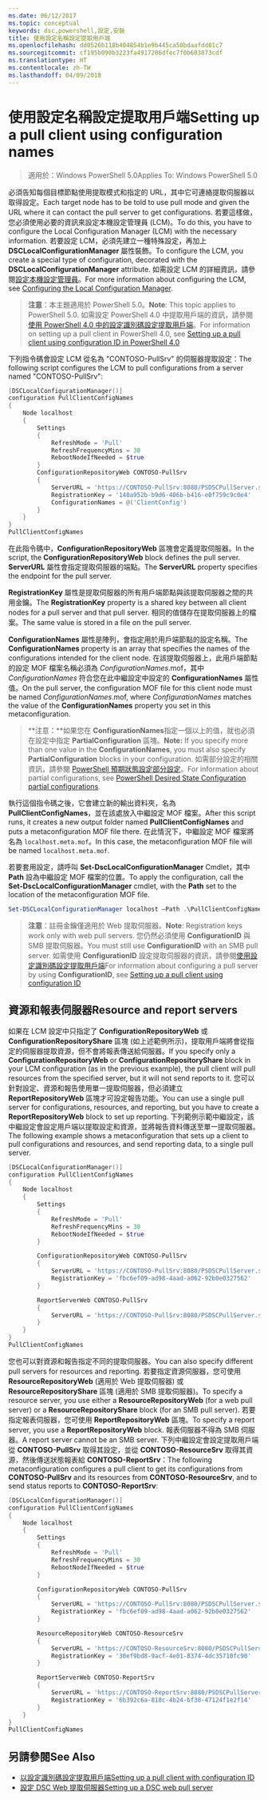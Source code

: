 ```yaml
---
ms.date: 06/12/2017
ms.topic: conceptual
keywords: dsc,powershell,設定,安裝
title: 使用設定名稱設定提取用戶端
ms.openlocfilehash: dd0526b118b404854b1e9b445ca50bdaafdd01c7
ms.sourcegitcommit: cf195b090b3223fa4917206dfec7f0b603873cdf
ms.translationtype: HT
ms.contentlocale: zh-TW
ms.lasthandoff: 04/09/2018
---
```

# <a name="setting-up-a-pull-client-using-configuration-names"></a><span data-ttu-id="05e20-103">使用設定名稱設定提取用戶端</span><span class="sxs-lookup"><span data-stu-id="05e20-103">Setting up a pull client using configuration names</span></span>

> <span data-ttu-id="05e20-104">適用於：Windows PowerShell 5.0</span><span class="sxs-lookup"><span data-stu-id="05e20-104">Applies To: Windows PowerShell 5.0</span></span>

<span data-ttu-id="05e20-105">必須告知每個目標節點使用提取模式和指定的 URL，其中它可連絡提取伺服器以取得設定。</span><span class="sxs-lookup"><span data-stu-id="05e20-105">Each target node has to be told to use pull mode and given the URL where it can contact the pull server to get configurations.</span></span>
<span data-ttu-id="05e20-106">若要這樣做，您必須使用必要的資訊來設定本機設定管理員 (LCM)。</span><span class="sxs-lookup"><span data-stu-id="05e20-106">To do this, you have to configure the Local Configuration Manager (LCM) with the necessary information.</span></span>
<span data-ttu-id="05e20-107">若要設定 LCM，必須先建立一種特殊設定，再加上 **DSCLocalConfigurationManager** 屬性裝飾。</span><span class="sxs-lookup"><span data-stu-id="05e20-107">To configure the LCM, you create a special type of configuration, decorated with the **DSCLocalConfigurationManager** attribute.</span></span>
<span data-ttu-id="05e20-108">如需設定 LCM 的詳細資訊，請參閱[設定本機設定管理員](metaConfig.md)。</span><span class="sxs-lookup"><span data-stu-id="05e20-108">For more information about configuring the LCM, see [Configuring the Local Configuration Manager](metaConfig.md).</span></span>

> <span data-ttu-id="05e20-109">**注意**：本主題適用於 PowerShell 5.0。</span><span class="sxs-lookup"><span data-stu-id="05e20-109">**Note**: This topic applies to PowerShell 5.0.</span></span>
<span data-ttu-id="05e20-110">如需設定 PowerShell 4.0 中提取用戶端的資訊，請參閱[使用 PowerShell 4.0 中的設定識別碼設定提取用戶端](pullClientConfigID4.md)。</span><span class="sxs-lookup"><span data-stu-id="05e20-110">For information on setting up a pull client in PowerShell 4.0, see [Setting up a pull client using configuration ID in PowerShell 4.0](pullClientConfigID4.md)</span></span>

<span data-ttu-id="05e20-111">下列指令碼會設定 LCM 從名為 "CONTOSO-PullSrv" 的伺服器提取設定：</span><span class="sxs-lookup"><span data-stu-id="05e20-111">The following script configures the LCM to pull configurations from a server named "CONTOSO-PullSrv":</span></span>

```powershell
[DSCLocalConfigurationManager()]
configuration PullClientConfigNames
{
    Node localhost
    {
        Settings
        {
            RefreshMode = 'Pull'
            RefreshFrequencyMins = 30
            RebootNodeIfNeeded = $true
        }
        ConfigurationRepositoryWeb CONTOSO-PullSrv
        {
            ServerURL = 'https://CONTOSO-PullSrv:8080/PSDSCPullServer.svc'
            RegistrationKey = '140a952b-b9d6-406b-b416-e0f759c9c0e4'
            ConfigurationNames = @('ClientConfig')
        }
    }
}
PullClientConfigNames
```

<span data-ttu-id="05e20-112">在此指令碼中，**ConfigurationRepositoryWeb** 區塊會定義提取伺服器。</span><span class="sxs-lookup"><span data-stu-id="05e20-112">In the script, the **ConfigurationRepositoryWeb** block defines the pull server.</span></span>
<span data-ttu-id="05e20-113">**ServerURL** 屬性會指定提取伺服器的端點。</span><span class="sxs-lookup"><span data-stu-id="05e20-113">The **ServerURL** property specifies the endpoint for the pull server.</span></span>

<span data-ttu-id="05e20-114">**RegistrationKey** 屬性是提取伺服器的所有用戶端節點與該提取伺服器之間的共用金鑰。</span><span class="sxs-lookup"><span data-stu-id="05e20-114">The **RegistrationKey** property is a shared key between all client nodes for a pull server and that pull server.</span></span>
<span data-ttu-id="05e20-115">相同的值儲存在提取伺服器上的檔案。</span><span class="sxs-lookup"><span data-stu-id="05e20-115">The same value is stored in a file on the pull server.</span></span>

<span data-ttu-id="05e20-116">**ConfigurationNames** 屬性是陣列，會指定用於用戶端節點的設定名稱。</span><span class="sxs-lookup"><span data-stu-id="05e20-116">The **ConfigurationNames** property is an array that specifies the names of the configurations intended for the client node.</span></span>
<span data-ttu-id="05e20-117">在該提取伺服器上，此用戶端節點的設定 MOF 檔案名稱必須為 *ConfigurationNames*.mof，其中 *ConfigurationNames* 符合您在此中繼設定中設定的 **ConfigurationNames** 屬性值。</span><span class="sxs-lookup"><span data-stu-id="05e20-117">On the pull server, the configuration MOF file for this client node must be named *ConfigurationNames*.mof, where *ConfigurationNames* matches the value of the **ConfigurationNames** property you set in this metaconfiguration.</span></span>

><span data-ttu-id="05e20-118">**注意：**如果您在 **ConfigurationNames**指定一個以上的值，就也必須在設定中指定 **PartialConfiguration** 區塊。</span><span class="sxs-lookup"><span data-stu-id="05e20-118">**Note:** If you specify more than one value in the **ConfigurationNames**, you must also specify **PartialConfiguration** blocks in your configuration.</span></span>
<span data-ttu-id="05e20-119">如需部分設定的相關資訊，請參閱 [PowerShell 預期狀態設定部分設定](partialConfigs.md)。</span><span class="sxs-lookup"><span data-stu-id="05e20-119">For information about partial configurations, see [PowerShell Desired State Configuration partial configurations](partialConfigs.md).</span></span>

<span data-ttu-id="05e20-120">執行這個指令碼之後，它會建立新的輸出資料夾，名為 **PullClientConfigNames**，並在該處放入中繼設定 MOF 檔案。</span><span class="sxs-lookup"><span data-stu-id="05e20-120">After this script runs, it creates a new output folder named **PullClientConfigNames** and puts a metaconfiguration MOF file there.</span></span>
<span data-ttu-id="05e20-121">在此情況下，中繼設定 MOF 檔案將名為 `localhost.meta.mof`。</span><span class="sxs-lookup"><span data-stu-id="05e20-121">In this case, the metaconfiguration MOF file will be named `localhost.meta.mof`.</span></span>

<span data-ttu-id="05e20-122">若要套用設定，請呼叫 **Set-DscLocalConfigurationManager** Cmdlet，其中 **Path** 設為中繼設定 MOF 檔案的位置。</span><span class="sxs-lookup"><span data-stu-id="05e20-122">To apply the configuration, call the **Set-DscLocalConfigurationManager** cmdlet, with the **Path** set to the location of the metaconfiguration MOF file.</span></span>

```powershell
Set-DSCLocalConfigurationManager localhost –Path .\PullClientConfigNames –Verbose.
```

> <span data-ttu-id="05e20-123">**注意**：註冊金鑰僅適用於 Web 提取伺服器。</span><span class="sxs-lookup"><span data-stu-id="05e20-123">**Note**: Registration keys work only with web pull servers.</span></span>
<span data-ttu-id="05e20-124">您仍然必須使用 **ConfigurationID** 與 SMB 提取伺服器。</span><span class="sxs-lookup"><span data-stu-id="05e20-124">You must still use **ConfigurationID** with an SMB pull server.</span></span>
<span data-ttu-id="05e20-125">如需使用 **ConfigurationID** 設定提取伺服器的資訊，請參閱[使用設定識別碼設定提取用戶端](PullClientConfigNames.md)</span><span class="sxs-lookup"><span data-stu-id="05e20-125">For information about configuring a pull server by using **ConfigurationID**, see [Setting up a pull client using configuration ID](PullClientConfigNames.md)</span></span>

## <a name="resource-and-report-servers"></a><span data-ttu-id="05e20-126">資源和報表伺服器</span><span class="sxs-lookup"><span data-stu-id="05e20-126">Resource and report servers</span></span>

<span data-ttu-id="05e20-127">如果在 LCM 設定中只指定了 **ConfigurationRepositoryWeb** 或 **ConfigurationRepositoryShare** 區塊 (如上述範例所示)，提取用戶端將會從指定的伺服器提取資源，但不會將報表傳送給伺服器。</span><span class="sxs-lookup"><span data-stu-id="05e20-127">If you specify only a **ConfigurationRepositoryWeb** or **ConfigurationRepositoryShare** block in your LCM configuration (as in the previous example), the pull client will pull resources from the specified server, but it will not send reports to it.</span></span>
<span data-ttu-id="05e20-128">您可以針對設定、資源和報告使用單一提取伺服器，但必須建立 **ReportRepositoryWeb** 區塊才可設定報告功能。</span><span class="sxs-lookup"><span data-stu-id="05e20-128">You can use a single pull server for configurations, resources, and reporting, but you have to create a **ReportRepositoryWeb** block to set up reporting.</span></span>
<span data-ttu-id="05e20-129">下列範例示範中繼設定，該中繼設定會設定用戶端以提取設定和資源，並將報告資料傳送至單一提取伺服器。</span><span class="sxs-lookup"><span data-stu-id="05e20-129">The following example shows a metaconfiguration that sets up a client to pull configurations and resources, and send reporting data, to a single pull server.</span></span>

```powershell
[DSCLocalConfigurationManager()]
configuration PullClientConfigNames
{
    Node localhost
    {
        Settings
        {
            RefreshMode = 'Pull'
            RefreshFrequencyMins = 30
            RebootNodeIfNeeded = $true
        }

        ConfigurationRepositoryWeb CONTOSO-PullSrv
        {
            ServerURL = 'https://CONTOSO-PullSrv:8080/PSDSCPullServer.svc'
            RegistrationKey = 'fbc6ef09-ad98-4aad-a062-92b0e0327562'
        }

        ReportServerWeb CONTOSO-PullSrv
        {
            ServerURL = 'https://CONTOSO-PullSrv:8080/PSDSCPullServer.svc'
        }
    }
}
PullClientConfigNames
```

<span data-ttu-id="05e20-130">您也可以對資源和報告指定不同的提取伺服器。</span><span class="sxs-lookup"><span data-stu-id="05e20-130">You can also specify different pull servers for resources and reporting.</span></span>
<span data-ttu-id="05e20-131">若要指定資源伺服器，您可使用 **ResourceRepositoryWeb** (適用於 Web 提取伺服器) 或 **ResourceRepositoryShare** 區塊 (適用於 SMB 提取伺服器)。</span><span class="sxs-lookup"><span data-stu-id="05e20-131">To specify a resource server, you use either a **ResourceRepositoryWeb** (for a web pull server) or a **ResourceRepositoryShare** block (for an SMB pull server).</span></span>
<span data-ttu-id="05e20-132">若要指定報表伺服器，您可使用 **ReportRepositoryWeb** 區塊。</span><span class="sxs-lookup"><span data-stu-id="05e20-132">To specify a report server, you use a **ReportRepositoryWeb** block.</span></span>
<span data-ttu-id="05e20-133">報表伺服器不得為 SMB 伺服器。</span><span class="sxs-lookup"><span data-stu-id="05e20-133">A report server cannot be an SMB server.</span></span>
<span data-ttu-id="05e20-134">下列中繼設定會設定提取用戶端從 **CONTOSO-PullSrv** 取得其設定，並從 **CONTOSO-ResourceSrv** 取得其資源，然後傳送狀態報表給 **CONTOSO-ReportSrv**：</span><span class="sxs-lookup"><span data-stu-id="05e20-134">The following metaconfiguration configures a pull client to get its configurations from **CONTOSO-PullSrv** and its resources from **CONTOSO-ResourceSrv**, and to send status reports to **CONTOSO-ReportSrv**:</span></span>

```powershell
[DSCLocalConfigurationManager()]
configuration PullClientConfigNames
{
    Node localhost
    {
        Settings
        {
            RefreshMode = 'Pull'
            RefreshFrequencyMins = 30
            RebootNodeIfNeeded = $true
        }

        ConfigurationRepositoryWeb CONTOSO-PullSrv
        {
            ServerURL = 'https://CONTOSO-PullSrv:8080/PSDSCPullServer.svc'
            RegistrationKey = 'fbc6ef09-ad98-4aad-a062-92b0e0327562'
        }

        ResourceRepositoryWeb CONTOSO-ResourceSrv
        {
            ServerURL = 'https://CONTOSO-ResourceSrv:8080/PSDSCPullServer.svc'
            RegistrationKey = '30ef9bd8-9acf-4e01-8374-4dc35710fc90'
        }

        ReportServerWeb CONTOSO-ReportSrv
        {
            ServerURL = 'https://CONTOSO-ReportSrv:8080/PSDSCPullServer.svc'
            RegistrationKey = '6b392c6a-818c-4b24-bf38-47124f1e2f14'
        }
    }
}
PullClientConfigNames
```

## <a name="see-also"></a><span data-ttu-id="05e20-135">另請參閱</span><span class="sxs-lookup"><span data-stu-id="05e20-135">See Also</span></span>

* [<span data-ttu-id="05e20-136">以設定識別碼設定提取用戶端</span><span class="sxs-lookup"><span data-stu-id="05e20-136">Setting up a pull client with configuration ID</span></span>](PullClientConfigNames.md)
* [<span data-ttu-id="05e20-137">設定 DSC Web 提取伺服器</span><span class="sxs-lookup"><span data-stu-id="05e20-137">Setting up a DSC web pull server</span></span>](pullServer.md)